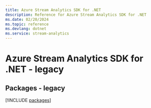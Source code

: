 ```yaml
---
title: Azure Stream Analytics SDK for .NET
description: Reference for Azure Stream Analytics SDK for .NET
ms.date: 02/20/2024
ms.topic: reference
ms.devlang: dotnet
ms.service: stream-analytics
---
```

# Azure Stream Analytics SDK for .NET - legacy
## Packages - legacy
[!INCLUDE [packages](stream-analytics-index.md)]